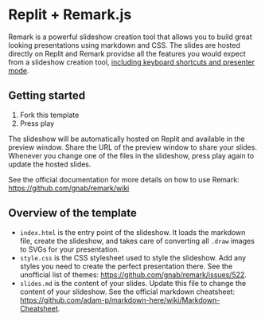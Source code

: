 # Replit + Remark.js

Remark is a powerful slideshow creation tool that allows you to build great looking presentations using markdown and CSS. The slides are hosted directly on Replit and Remark providse all the features you would expect from a slideshow creation tool, [including keyboard shortcuts and presenter mode](https://github.com/gnab/remark/wiki/Keyboard-shortcuts).

## Getting started
1. Fork this template
2. Press play

The slideshow will be automatically hosted on Replit and available in the preview window. Share the URL of the preview window to share your slides. Whenever you change one of the files in the slideshow, press play again to update the hosted slides.

See the official documentation for more details on how to use Remark: https://github.com/gnab/remark/wiki

## Overview of the template
- `index.html` is the entry point of the slideshow. It loads the markdown file, create the slideshow, and takes care of converting all `.draw` images to SVGs for your presentation.
- `style.css` is the CSS stylesheet used to style the slideshow. Add any styles you need to create the perfect presentation there. See the unofficial list of themes: https://github.com/gnab/remark/issues/522.
- `slides.md` is the content of your slides. Update this file to change the content of your slideshow. See the official markdown cheatsheet: https://github.com/adam-p/markdown-here/wiki/Markdown-Cheatsheet.